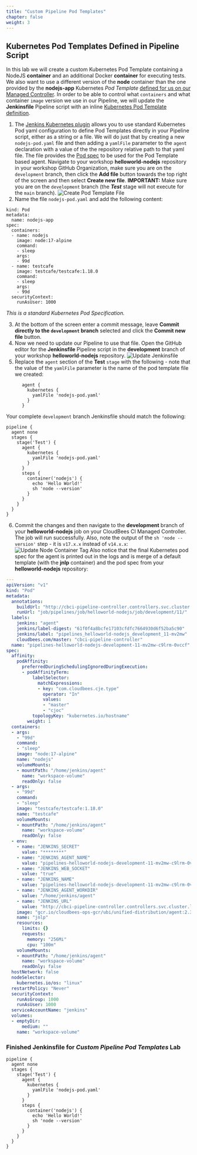 ```yaml
---
title: "Custom Pipeline Pod Templates"
chapter: false
weight: 3
--- 
```


## Kubernetes Pod Templates Defined in Pipeline Script

In this lab we will create a custom Kubernetes Pod Template containing a NodeJS **container** and an additional Docker **container** for executing tests. We also want to use a different version of the **node** container than the one provided by the **nodejs-app** Kubernetes *Pod Template* [defined for us on our Managed Controller](https://go.cloudbees.com/docs/cloudbees-core/cloud-admin-guide/agents/#_editing_pod_templates_per_team_using_masters). In order to be able to control what `containers` and what container `image` version we use in our Pipeline, we will update the **Jenkinsfile** Pipeline script with an inline [Kubernetes Pod Template definition](https://github.com/jenkinsci/kubernetes-plugin#declarative-pipeline).

1. The [Jenkins Kubernetes plugin](https://github.com/jenkinsci/kubernetes-plugin#using-yaml-to-define-pod-templates) allows you to use standard Kubernetes Pod yaml configuration to define Pod Templates directly in your Pipeline script, either as a string or a file. We will do just that by creating a new `nodejs-pod.yaml` file and then adding a `yamlFile` parameter to the `agent` declaration with a value of the the repository relative path to that yaml file. The file provides the [Pod spec](https://kubernetes.io/docs/reference/generated/kubernetes-api/v1.11/#pod-v1-core) to be used for the Pod Template based agent. Navigate to your workshop **helloworld-nodejs** repository in your workshop GitHub Organization, make sure you are on the `development` branch, then click the **Add file** button towards the top right of the screen and then select **Create new file**. **IMPORTANT:** Make sure you are on the `development` branch (the ***Test*** stage will not execute for the `main` branch). ![Create Pod Template File](create-pod-template-file.png?width=50pc)
2. Name the file `nodejs-pod.yaml` and add the following content:
```
kind: Pod
metadata:
  name: nodejs-app
spec:
  containers:
  - name: nodejs
    image: node:17-alpine
    command:
    - sleep
    args:
    - 99d
  - name: testcafe
    image: testcafe/testcafe:1.18.0
    command:
    - sleep
    args:
    - 99d
  securityContext:
    runAsUser: 1000
```
*This is a standard Kubernetes Pod Specification.*

3. At the bottom of the screen enter a commit message, leave **Commit directly to the `development` branch** selected and click the **Commit new file** button.
4. Now we need to update our Pipeline to use that file. Open the GitHub editor for the **Jenkinsfile** Pipeline script in the **development** branch of your workshop **helloworld-nodejs** repository. ![Update Jenkinsfile](update-jenkinsfile.png?width=50pc)
5. Replace the `agent` section of the **Test** `stage` with the following - note that the value of the `yamlFile` parameter is the name of the pod template file we created:
```
      agent {
        kubernetes {
          yamlFile 'nodejs-pod.yaml'
        }
      }
```
Your complete `development` branch Jenkinsfile should match the following:
```
pipeline {
  agent none
  stages {
    stage('Test') {
      agent {
        kubernetes {
          yamlFile 'nodejs-pod.yaml'
        }
      }
      steps {
        container('nodejs') {
          echo 'Hello World!'   
          sh 'node --version'
        }
      }
    }
  }
}
```

6. Commit the changes and then navigate to the **development** branch of your **helloworld-nodejs** job on your CloudBees CI Managed Controller. The job will run successfully. Also, note the output of the `sh 'node --version'` step - it is `v17.x.x` instead of `v14.x.x`: ![Update Node Container Tag](pod-template-update-image-tag.png?width=50pc) Also notice that the final Kubernetes pod spec for the agent is printed out in the logs and is merge of a default template (with the **jnlp** container) and the pod spec from your **helloworld-nodejs** repository:

```yaml
---
apiVersion: "v1"
kind: "Pod"
metadata:
  annotations:
    buildUrl: "http://cbci-pipeline-controller.controllers.svc.cluster.local/cbci-pipeline-controller/job/pipelines/job/helloworld-nodejs/job/development/11/"
    runUrl: "job/pipelines/job/helloworld-nodejs/job/development/11/"
  labels:
    jenkins: "agent"
    jenkins/label-digest: "61f0f4a8bcfe17103cfdfc7664930d6f52ba5c90"
    jenkins/label: "pipelines_helloworld-nodejs_development_11-mv2mw"
    cloudbees.com/master: "cbci-pipeline-controller"
  name: "pipelines-helloworld-nodejs-development-11-mv2mw-c9lrm-0vccf"
spec:
  affinity:
    podAffinity:
      preferredDuringSchedulingIgnoredDuringExecution:
      - podAffinityTerm:
          labelSelector:
            matchExpressions:
            - key: "com.cloudbees.cje.type"
              operator: "In"
              values:
              - "master"
              - "cjoc"
          topologyKey: "kubernetes.io/hostname"
        weight: 1
  containers:
  - args:
    - "99d"
    command:
    - "sleep"
    image: "node:17-alpine"
    name: "nodejs"
    volumeMounts:
    - mountPath: "/home/jenkins/agent"
      name: "workspace-volume"
      readOnly: false
  - args:
    - "99d"
    command:
    - "sleep"
    image: "testcafe/testcafe:1.18.0"
    name: "testcafe"
    volumeMounts:
    - mountPath: "/home/jenkins/agent"
      name: "workspace-volume"
      readOnly: false
  - env:
    - name: "JENKINS_SECRET"
      value: "********"
    - name: "JENKINS_AGENT_NAME"
      value: "pipelines-helloworld-nodejs-development-11-mv2mw-c9lrm-0vccf"
    - name: "JENKINS_WEB_SOCKET"
      value: "true"
    - name: "JENKINS_NAME"
      value: "pipelines-helloworld-nodejs-development-11-mv2mw-c9lrm-0vccf"
    - name: "JENKINS_AGENT_WORKDIR"
      value: "/home/jenkins/agent"
    - name: "JENKINS_URL"
      value: "http://cbci-pipeline-controller.controllers.svc.cluster.local/cbci-pipeline-controller/"
    image: "gcr.io/cloudbees-ops-gcr/ubi/unified-distribution/agent:2.319.2.4"
    name: "jnlp"
    resources:
      limits: {}
      requests:
        memory: "256Mi"
        cpu: "100m"
    volumeMounts:
    - mountPath: "/home/jenkins/agent"
      name: "workspace-volume"
      readOnly: false
  hostNetwork: false
  nodeSelector:
    kubernetes.io/os: "linux"
  restartPolicy: "Never"
  securityContext:
    runAsGroup: 1000
    runAsUser: 1000
  serviceAccountName: "jenkins"
  volumes:
  - emptyDir:
      medium: ""
    name: "workspace-volume"
```

### Finished Jenkinsfile for *Custom Pipeline Pod Templates* Lab
```
pipeline {
  agent none
  stages {
    stage('Test') {
      agent {
        kubernetes {
          yamlFile 'nodejs-pod.yaml'
        }
      }
      steps {
        container('nodejs') {
          echo 'Hello World!'   
          sh 'node --version'
        }
      }
    }
  }
}
```
